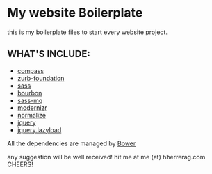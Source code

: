 # My website Boilerplate

this is my boilerplate files to start every website project.

## WHAT'S INCLUDE:
* [compass](http://compass-style.org/)
* [zurb-foundation](http://foundation.zurb.com/)
* [sass](http://sass-lang.com/)
* [bourbon](http://boutbon.io)
* [sass-mq](http://github.com/guardian/sass-mq)
* [modernizr](http://modernizr.com/)
* [normalize](http://necolas.github.io/normalize.css/)
* [jquery](http://jquery.com/)
* [jquery.lazyload](http://www.appelsiini.net/projects/lazyload)

All the dependencies are managed by [Bower](http://bower.io)
  
any suggestion will be well received! hit me at me (at) hherrerag.com  
CHEERS!


